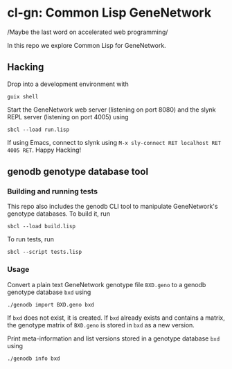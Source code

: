# cl-gn: Common Lisp GeneNetwork

/Maybe the last word on accelerated web programming/

In this repo we explore Common Lisp for GeneNetwork.

## Hacking

Drop into a development environment with
```
guix shell
```
Start the GeneNetwork web server (listening on port 8080) and the slynk REPL server
(listening on port 4005) using
```
sbcl --load run.lisp
```
If using Emacs, connect to slynk using `M-x sly-connect RET localhost RET 4005
RET`. Happy Hacking!

## genodb genotype database tool

### Building and running tests
This repo also includes the genodb CLI tool to manipulate
GeneNetwork's genotype databases. To build it, run
```
sbcl --load build.lisp
```
To run tests, run
```
sbcl --script tests.lisp
```

### Usage
Convert a plain text GeneNetwork genotype file `BXD.geno` to a genodb
genotype database `bxd` using
```
./genodb import BXD.geno bxd
```
If `bxd` does not exist, it is created. If `bxd` already exists and
contains a matrix, the genotype matrix of `BXD.geno` is stored in
`bxd` as a new version.

Print meta-information and list versions stored in a genotype database
`bxd` using
```
./genodb info bxd
```
